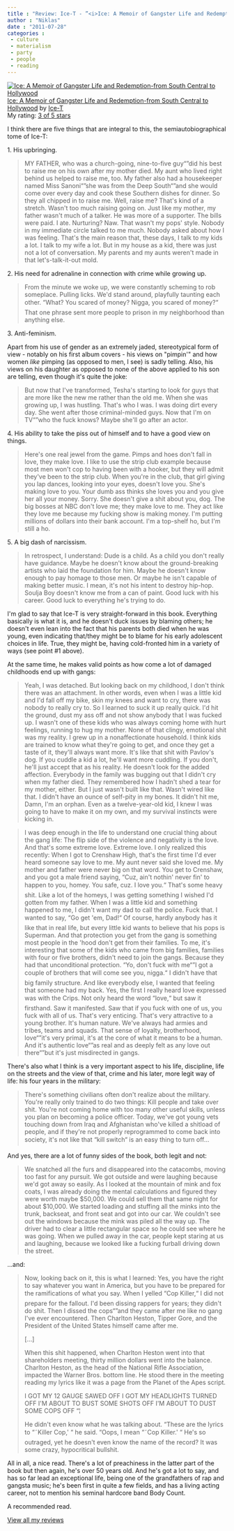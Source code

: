 ```yaml
---
title : "Review: Ice-T - ”<i>Ice: A Memoir of Gangster Life and Redemption-from South Central to Hollywood</i>”"
author : "Niklas"
date : "2011-07-28"
categories : 
 - culture
 - materialism
 - party
 - people
 - reading
---
```


[![Ice: A Memoir of Gangster Life and Redemption-from South Central to Hollywood](http://ecx.images-amazon.com/images/I/516fLqHonfL._SX106_.jpg)](http://www.goodreads.com/book/show/9824853) [Ice: A Memoir of Gangster Life and Redemption-from South Central to Hollywood](http://www.goodreads.com/book/show/9824853) by [Ice-T](http://www.goodreads.com/author/show/254803)  
My rating: [3 of 5 stars](http://www.goodreads.com/review/show/187179884)  
  
I think there are five things that are integral to this, the semiautobiographical tome of Ice-T:

1\. His upbringing.

> MY FATHER, who was a church-going, nine-to-five guy“”did his best to raise me on his own after my mother died. My aunt who lived right behind us helped to raise me, too. My father also had a housekeeper named Miss Sanoni“”she was from the Deep South“”and she would come over every day and cook these Southern dishes for dinner. So they all chipped in to raise me. Well, raise me? That's kind of a stretch. Wasn't too much raising going on. Just like my mother, my father wasn't much of a talker. He was more of a supporter. The bills were paid. I ate. Nurturing? Naw. That wasn't my pops' style. Nobody in my immediate circle talked to me much. Nobody asked about how I was feeling. That's the main reason that, these days, I talk to my kids a lot. I talk to my wife a lot. But in my house as a kid, there was just not a lot of conversation. My parents and my aunts weren't made in that let's-talk-it-out mold.

2\. His need for adrenaline in connection with crime while growing up.

> From the minute we woke up, we were constantly scheming to rob someplace. Pulling licks. We'd stand around, playfully taunting each other. “What? You scared of money? Nigga, you scared of money?“ That one phrase sent more people to prison in my neighborhood than anything else.

3\. Anti-feminism.

Apart from his use of gender as an extremely jaded, stereotypical form of view - notably on his first album covers - his views on "pimpin'" and how women _like_ pimping (as opposed to men, I see) is sadly telling. Also, his views on his daughter as opposed to none of the above applied to his son are telling, even though it's quite the joke:

> But now that I've transformed, Tesha's starting to look for guys that are more like the new me rather than the old me. When she was growing up, I was hustling. That's who I was. I was doing dirt every day. She went after those criminal-minded guys. Now that I'm on TV“”who the fuck knows? Maybe she'll go after an actor.

4\. His ability to take the piss out of himself and to have a good view on things.

> Here's one real jewel from the game. Pimps and hoes don't fall in love, they make love. I like to use the strip club example because most men won't cop to having been with a hooker, but they will admit they've been to the strip club. When you're in the club, that girl giving you lap dances, looking into your eyes, doesn't love you. She's making love to you. Your dumb ass thinks she loves you and you give her all your money. Sorry. She doesn't give a shit about you, dog. The big bosses at NBC don't love me; they make love to me. They act like they love me because my fucking show is making money. I'm putting millions of dollars into their bank account. I'm a top-shelf ho, but I'm still a ho.

5\. A big dash of narcissism.

> In retrospect, I understand: Dude is a child. As a child you don't really have guidance. Maybe he doesn't know about the ground-breaking artists who laid the foundation for him. Maybe he doesn't know enough to pay homage to those men. Or maybe he isn't capable of making better music. I mean, it's not his intent to destroy hip-hop. Soulja Boy doesn't know me from a can of paint. Good luck with his career. Good luck to everything he's trying to do.

I'm glad to say that Ice-T is very straight-forward in this book. Everything basically is what it is, and he doesn't duck issues by blaming others; he doesn't even lean into the fact that his parents both died when he was young, even indicating that/they might be to blame for his early adolescent choices in life. True, they might be, having cold-fronted him in a variety of ways (see point #1 above).

At the same time, he makes valid points as how come a lot of damaged childhoods end up with gangs:

> Yeah, I was detached. But looking back on my childhood, I don't think there was an attachment. In other words, even when I was a little kid and I'd fall off my bike, skin my knees and want to cry, there was nobody to really cry to. So I learned to suck it up really quick. I'd hit the ground, dust my ass off and not show anybody that I was fucked up. I wasn't one of these kids who was always coming home with hurt feelings, running to hug my mother. None of that clingy, emotional shit was my reality. I grew up in a nonaffectionate household. I think kids are trained to know what they're going to get, and once they get a taste of it, they'll always want more. It's like that shit with Pavlov's dog. If you cuddle a kid a lot, he'll want more cuddling. If you don't, he'll just accept that as his reality. He doesn't look for the added affection. Everybody in the family was bugging out that I didn't cry when my father died. They remembered how I hadn't shed a tear for my mother, either. But I just wasn't built like that. Wasn't wired like that. I didn't have an ounce of self-pity in my bones. It didn't hit me, Damn, I'm an orphan. Even as a twelve-year-old kid, I knew I was going to have to make it on my own, and my survival instincts were kicking in.

> I was deep enough in the life to understand one crucial thing about the gang life: The flip side of the violence and negativity is the love. And that's some extreme love. Extreme love. I only realized this recently: When I got to Crenshaw High, that's the first time I'd ever heard someone say love to me. My aunt never said she loved me. My mother and father were never big on that word. You get to Crenshaw, and you got a male friend saying, “Cuz, ain't nothin' never fin' to happen to you, homey. You safe, cuz. I love you.“ That's some heavy shit. Like a lot of the homeys, I was getting something I wished I'd gotten from my father. When I was a little kid and something happened to me, I didn't want my dad to call the police. Fuck that. I wanted to say, “Go get 'em, Dad!“ Of course, hardly anybody has it like that in real life, but every little kid wants to believe that his pops is Superman. And that protection you get from the gang is something most people in the 'hood don't get from their families. To me, it's interesting that some of the kids who came from big families, families with four or five brothers, didn't need to join the gangs. Because they had that unconditional protection. “Yo, don't fuck with me“”I got a couple of brothers that will come see you, nigga.“ I didn't have that big family structure. And like everybody else, I wanted that feeling that someone had my back. Yes, the first I really heard love expressed was with the Crips. Not only heard the word “love,“ but saw it firsthand. Saw it manifested. Saw that if you fuck with one of us, you fuck with all of us. That's very enticing. That's very attractive to a young brother. It's human nature. We've always had armies and tribes, teams and squads. That sense of loyalty, brotherhood, love“”it's very primal, it's at the core of what it means to be a human. And it's authentic love“”as real and as deeply felt as any love out there“”but it's just misdirected in gangs.

There's also what I think is a very important aspect to his life, discipline, life on the streets and the view of that, crime and his later, more legit way of life: his four years in the military:

> There's something civilians often don't realize about the military. You're really only trained to do two things: Kill people and take over shit. You're not coming home with too many other useful skills, unless you plan on becoming a police officer. Today, we've got young vets touching down from Iraq and Afghanistan who've killed a shitload of people, and if they're not properly reprogrammed to come back into society, it's not like that “kill switch“ is an easy thing to turn off...

And yes, there are a lot of funny sides of the book, both legit and not:

> We snatched all the furs and disappeared into the catacombs, moving too fast for any pursuit. We got outside and were laughing because we'd got away so easily. As I looked at the mountain of mink and fox coats, I was already doing the mental calculations and figured they were worth maybe $50,000. We could sell them that same night for about $10,000. We started loading and stuffing all the minks into the trunk, backseat, and front seat and got into our car. We couldn't see out the windows because the mink was piled all the way up. The driver had to clear a little rectangular space so he could see where he was going. When we pulled away in the car, people kept staring at us and laughing, because we looked like a fucking furball driving down the street.

...and:

> Now, looking back on it, this is what I learned: Yes, you have the right to say whatever you want in America, but you have to be prepared for the ramifications of what you say. When I yelled “Cop Killer,“ I did not prepare for the fallout. I'd been dissing rappers for years; they didn't do shit. Then I dissed the cops“”and they came after me like no gang I've ever encountered. Then Charlton Heston, Tipper Gore, and the President of the United States himself came after me.
> 
> \[...\]
> 
> When this shit happened, when Charlton Heston went into that shareholders meeting, thirty million dollars went into the balance. Charlton Heston, as the head of the National Rifle Association, impacted the Warner Bros. bottom line. He stood there in the meeting reading my lyrics like it was a page from the Planet of the Apes script.
> 
> I GOT MY 12 GAUGE SAWED OFF I GOT MY HEADLIGHTS TURNED OFF I'M ABOUT TO BUST SOME SHOTS OFF I'M ABOUT TO DUST SOME COPS OFF “¦
> 
> He didn't even know what he was talking about. “These are the lyrics to “˜Killer Cop,' “ he said. “Oops, I mean “˜Cop Killer.' “ He's so outraged, yet he doesn't even know the name of the record? It was some crazy, hypocritical bullshit.

All in all, a nice read. There's a lot of preachiness in the latter part of the book but then again, he's over 50 years old. And he's got a lot to say, and has so far lead an exceptional life, being one of the grandfathers of rap and gangsta music; he's been first in quite a few fields, and has a living acting career, not to mention his seminal hardcore band Body Count.

A recommended read.  
  
[View all my reviews](http://www.goodreads.com/review/show/187179884)
